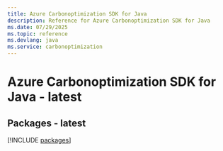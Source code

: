 ```yaml
---
title: Azure Carbonoptimization SDK for Java
description: Reference for Azure Carbonoptimization SDK for Java
ms.date: 07/29/2025
ms.topic: reference
ms.devlang: java
ms.service: carbonoptimization
---
```

# Azure Carbonoptimization SDK for Java - latest
## Packages - latest
[!INCLUDE [packages](carbonoptimization-index.md)]